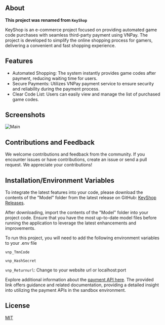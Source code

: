 ## About
**This project was renamed from ``KeyShop``**


KeyShop is an e-commerce project focused on providing automated game code purchases with seamless third-party payment using VNPay. The project is developed to simplify the online shopping process for gamers, delivering a convenient and fast shopping experience.

## Features
- Automated Shopping: The system instantly provides game codes after payment, reducing waiting time for users.
- Secure Payments: Utilizes VNPay payment service to ensure security and reliability during the payment process.
- Clear Code List: Users can easily view and manage the list of purchased game codes.

## Screenshots
![Main](https://i.imgur.com/9MrELOX.png)

## Contributions and Feedback
We welcome contributions and feedback from the community. If you encounter issues or have contributions, create an issue or send a pull request. We appreciate your contributions!


## Installation/Environment Variables


To integrate the latest features into your code, please download the contents of the "Model" folder from the latest release on GitHub: [KeyShop Releases](https://github.com/dokimkhanh/KeyShop/releases/).

After downloading, import the contents of the "Model" folder into your project code. Ensure that you have the most up-to-date model files before running the application to leverage the latest enhancements and improvements.

To run this project, you will need to add the following environment variables to your .env file

`vnp_TmnCode`

`vnp_HashSecret`

`vnp_Returnurl`: Change to your website url or localhost:port

Explore additional information about the [payment API here](https://sandbox.vnpayment.vn/apis/). The provided link offers guidance and related documentation, providing a detailed insight into utilizing the payment APIs in the sandbox environment.


## License
[MIT](https://opensource.org/license/mit/)


